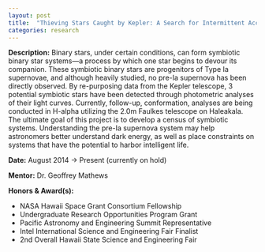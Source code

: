 ```yaml
---
layout: post
title:  "Thieving Stars Caught by Kepler: A Search for Intermittent Accretors in Kepler Binary Systems"
categories: research
---
```


**Description:**
Binary stars, under certain conditions, can form symbiotic binary star systems—a process by which one star begins to devour its companion. These symbiotic binary stars are progenitors of Type Ia supernovae, and although heavily studied, no pre-Ia supernova has been directly observed. By re-purposing data from the Kepler telescope, 3 potential symbiotic stars have been detected through photometric analyses of their light curves. Currently, follow-up, conformation, analyses are being conducted in H-alpha utilizing the 2.0m Faulkes telescope on Haleakala. The ultimate goal of this project is to develop a census of symbiotic systems. Understanding the pre-Ia supernova system may help astronomers better understand dark energy, as well as place constraints on systems that have the potential to harbor intelligent life.

**Date:** August 2014 → Present (currently on hold)

**Mentor:** Dr. Geoffrey Mathews

**Honors & Award(s):**

- NASA Hawaii Space Grant Consortium Fellowship
- Undergraduate Research Opportunities Program Grant
- Pacific Astronomy and Engineering Summit Representative
- Intel International Science and Engineering Fair Finalist
- 2nd Overall Hawaii State Science and Engineering Fair
